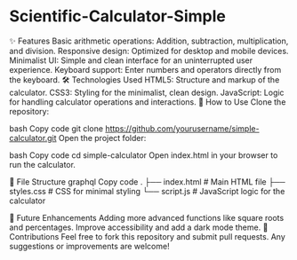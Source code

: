 # Scientific-Calculator-Simple

 ✨ Features
Basic arithmetic operations: Addition, subtraction, multiplication, and division.
Responsive design: Optimized for desktop and mobile devices.
Minimalist UI: Simple and clean interface for an uninterrupted user experience.
Keyboard support: Enter numbers and operators directly from the keyboard.
🛠️ Technologies Used
HTML5: Structure and markup of the calculator.
CSS3: Styling for the minimalist, clean design.
JavaScript: Logic for handling calculator operations and interactions.
🚀 How to Use
Clone the repository:

bash
Copy code
git clone https://github.com/yourusername/simple-calculator.git
Open the project folder:

bash
Copy code
cd simple-calculator
Open index.html in your browser to run the calculator.

📂 File Structure
graphql
Copy code
.
├── index.html          # Main HTML file
├── styles.css          # CSS for minimal styling
└── script.js           # JavaScript logic for the calculator

🌟 Future Enhancements
Adding more advanced functions like square roots and percentages.
Improve accessibility and add a dark mode theme.
🤝 Contributions
Feel free to fork this repository and submit pull requests. Any suggestions or improvements are welcome!
 

